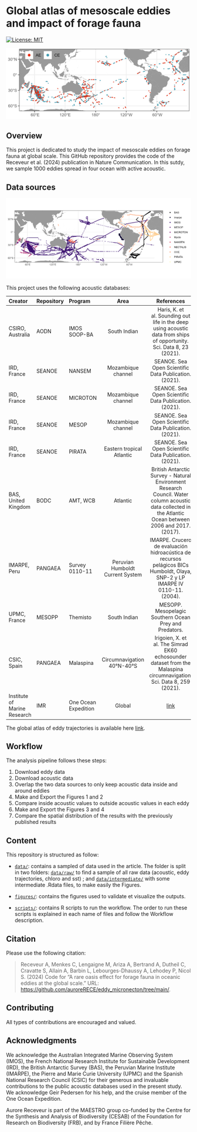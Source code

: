 
# Global atlas of mesoscale eddies and impact of forage fauna

<!-- badges: start -->

[![License:
MIT](https://img.shields.io/badge/License-MIT-yellow.svg)](https://choosealicense.com/licenses/mit/)
<!-- badges: end -->

![](figures/figure1_Paper.jpg)

## Overview

This project is dedicated to study the impact of mesoscale eddies on
forage fauna at global scale. This GitHub repository provides the code
of the Receveur et al. (2024) publication in Nature Communication. In
this sutdy, we sample 1000 eddies spread in four ocean with active
acoustic.

## Data sources

![](figures/S1figure.jpg)

This project uses the following acoustic databases:

| Creator                      | Repository | Program              |               Area               |                                                                         References                                                                         |
|:-----------------------------|:-----------|:---------------------|:--------------------------------:|:----------------------------------------------------------------------------------------------------------------------------------------------------------:|
| CSIRO, Australia             | AODN       | IMOS SOOP-BA         |           South Indian           |                   Haris, K. et al. Sounding out life in the deep using acoustic data from ships of opportunity. Sci. Data 8, 23 (2021).                    |
| IRD, France                  | SEANOE     | NANSEM               |        Mozambique channel        |                                                   SEANOE. Sea Open Scientific Data Publication. (2021).                                                    |
| IRD, France                  | SEANOE     | MICROTON             |        Mozambique channel        |                                                   SEANOE. Sea Open Scientific Data Publication. (2021).                                                    |
| IRD, France                  | SEANOE     | MESOP                |        Mozambique channel        |                                                   SEANOE. Sea Open Scientific Data Publication. (2021).                                                    |
| IRD, France                  | SEANOE     | PIRATA               |    Eastern tropical Atlantic     |                                                   SEANOE. Sea Open Scientific Data Publication. (2021).                                                    |
| BAS, United Kingdom          | BODC       | AMT, WCB             |             Atlantic             | British Antarctic Survey - Natural Environment Research Council. Water column acoustic data collected in the Atlantic Ocean between 2006 and 2017. (2017). |
| IMARPE, Peru                 | PANGAEA    | Survey 0110-11       | Peruvian Humboldt Current System |               IMARPE. Crucero de evaluación hidroacústica de recursos pelágicos BICs Humboldt, Olaya, SNP-2 y LP IMARPE IV 0110-11. (2004).                |
| UPMC, France                 | MESOPP     | Themisto             |           South Indian           |                                                   MESOPP. Mesopelagic Southern Ocean Prey and Predators.                                                   |
| CSIC, Spain                  | PANGAEA    | Malaspina            |    Circumnavigation 40°N-40°S    |                   Irigoien, X. et al. The Simrad EK60 echosounder dataset from the Malaspina circumnavigation. Sci. Data 8, 259 (2021).                    |
| Institute of Marine Research | IMR        | One Ocean Expedition |              Global              |                                                       [link](https://ftp.nmdc.no/nmdc/IMR/OneOcean)                                                        |

The global atlas of eddy trajectories is available here
[link](https://www.aviso.altimetry.fr/en/data/products/value-added-products/global-mesoscale-eddy-trajectory-product/meta3-2-dt.html).

## Workflow

The analysis pipeline follows these steps:

1.  Download eddy data
2.  Download acoustic data
3.  Overlap the two data sources to only keep acoustic data inside and
    around eddies
4.  Make and Export the Figures 1 and 2
5.  Compare inside acoustic values to outside acoustic values in each
    eddy
6.  Make and Export the Figures 3 and 4
7.  Compare the spatial distribution of the results with the previously
    published results

## Content

This repository is structured as follow:

- [`data/`](https://github.com/auroreRECE/eddy_micronecton/tree/main/data):
  contains a sampled of data used in the article. The folder is split in
  two folders:
  [`data/raw/`](https://github.com/auroreRECE/eddy_micronecton/tree/main/data/raw)
  to find a sample of all raw data (acoustic, eddy trajectories, chloro
  and sst) ; and
  [`data/intermediate/`](https://github.com/auroreRECE/eddy_micronecton/tree/main/data/intermediate)
  with some intermediate .Rdata files, to make easily the Figures.

- [`figures/`](https://github.com/auroreRECE/eddy_micronecton/tree/main/figures):
  contains the figures used to validate et visualize the outputs.

- [`scripts/`](https://github.com/auroreRECE/eddy_micronecton/tree/main/scripts):
  contains R scripts to run the workflow. The order to run these scripts
  is explained in each name of files and follow the Workflow
  description.

## Citation

Please use the following citation:

> Receveur A, Menkes C, Lengaigne M, Ariza A, Bertrand A, Dutheil C,
> Cravatte S, Allain A, Barbin L, Lebourges-Dhaussy A, Lehodey P, Nicol
> S. (2024) Code for “A rare oasis effect for forage fauna in oceanic
> eddies at the global scale.” URL:
> <https://github.com/auroreRECE/eddy_micronecton/tree/main/>.

## Contributing

All types of contributions are encouraged and valued.

## Acknowledgments

We acknowledge the Australian Integrated Marine Observing System (IMOS),
the French National Research Institute for Sustainable Development
(IRD), the British Antarctic Survey (BAS), the Peruvian Marine Institute
(IMARPE), the Pierre and Marie Curie University (UPMC) and the Spanish
National Research Council (CSIC) for their generous and invaluable
contributions to the public acoustic databases used in the present
study. We acknowledge Geir Pedersen for his help, and the cruise member
of the One Ocean Expedition.

Aurore Receveur is part of the MAESTRO group co-funded by the Centre for
the Synthesis and Analysis of Biodiversity (CESAB) of the Foundation for
Research on Biodiversity (FRB), and by France Filière Pêche.
